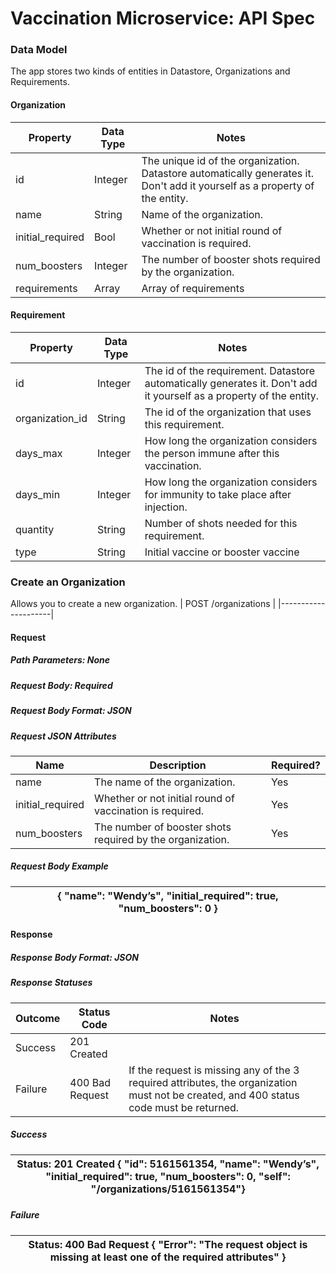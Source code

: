 # Vaccination Microservice: API Spec

### Data Model
The app stores two kinds of entities in Datastore, Organizations and Requirements.

#### Organization
| **Property**     | **Data Type** | **Notes**                                                                                                                   |
|------------------|---------------|-----------------------------------------------------------------------------------------------------------------------------|
| id               | Integer       | The unique id of the organization. Datastore automatically generates it. Don't add it yourself as a property of the entity. |
| name             | String        | Name of the organization.                                                                                                   |
| initial_required | Bool          | Whether or not initial round of vaccination is required.                                                                    |
| num_boosters     | Integer       | The number of booster shots required by the organization.                                                                   |
| requirements     | Array         | Array of requirements         

#### Requirement
| **Property**    | **Data Type** | **Notes**                                                                                                           |
|-----------------|---------------|---------------------------------------------------------------------------------------------------------------------|
| id              | Integer       | The id of the requirement. Datastore automatically generates it. Don't add it yourself as a property of the entity. |
| organization_id | String        | The id of the organization that uses this requirement.                                                              |
| days_max        | Integer       | How long the organization considers the person immune after this vaccination.                                       |
| days_min        | Integer       | How long the organization considers for immunity to take place after injection.                                     |
| quantity        | String        | Number of shots needed for this requirement.                                                                        |
| type            | String        | Initial vaccine or booster vaccine                                                                                  |

### Create an Organization
Allows you to create a new organization.
| POST /organizations |
|---------------------|

#### Request
##### Path Parameters: None
##### Request Body: Required
##### Request Body Format: JSON
##### Request JSON Attributes
| **Name**         | **Description**                                           | **Required?** |
|------------------|-----------------------------------------------------------|---------------|
| name             | The name of the organization.                             | Yes           |
| initial_required | Whether or not initial round of vaccination is required.  | Yes           |
| num_boosters     | The number of booster shots required by the organization. | Yes           |
##### Request Body Example
| { "name": "Wendy’s", "initial_required": true, "num_boosters": 0 } |
|---------------------------------------------------------------------|
#### Response
##### Response Body Format: JSON
##### Response Statuses
| **Outcome** | **Status Code** | **Notes**                                                                                                                               |
|-------------|-----------------|-----------------------------------------------------------------------------------------------------------------------------------------|
| Success     | 201 Created     |                                                                                                                                         |
| Failure     | 400 Bad Request | If the request is missing any of the 3 required attributes, the organization must not be created, and 400 status code must be returned. |
##### _Success_
| Status: 201 Created { "id": 5161561354, "name": "Wendy’s", "initial_required": true, "num_boosters": 0, "self": "/organizations/5161561354"} |
|----------------------------------------------------------------------------------------------------------------------------------------------|
##### _Failure_
| Status: 400 Bad Request { "Error": "The request object is missing at least one of the required attributes" } |
|--------------------------------------------------------------------------------------------------------------|
